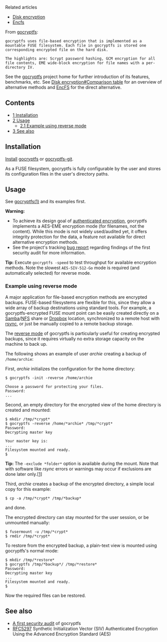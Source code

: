 Related articles

*   [Disk encryption](/index.php/Disk_encryption "Disk encryption")
*   [Encfs](/index.php/Encfs "Encfs")

From [gocryptfs](https://nuetzlich.net/gocryptfs/):

	gocryptfs uses file-based encryption that is implemented as a mountable FUSE filesystem. Each file in gocryptfs is stored one corresponding encrypted file on the hard disk.

	The highlights are: Scrypt password hashing, GCM encryption for all file contents, EME wide-block encryption for file names with a per-directory IV.

See the [gocryptfs](https://nuetzlich.net/gocryptfs/) project home for further introduction of its features, benchmarks, etc. See [Disk encryption#Comparison table](/index.php/Disk_encryption#Comparison_table "Disk encryption") for an overview of alternative methods and [EncFS](/index.php/EncFS "EncFS") for the direct alternative.

## Contents

*   [1 Installation](#Installation)
*   [2 Usage](#Usage)
    *   [2.1 Example using reverse mode](#Example_using_reverse_mode)
*   [3 See also](#See_also)

## Installation

[Install](/index.php/Install "Install") [gocryptfs](https://aur.archlinux.org/packages/gocryptfs/) or [gocryptfs-git](https://aur.archlinux.org/packages/gocryptfs-git/).

As a FUSE filesystem, gocryptfs is fully configurable by the user and stores its configuration files in the user's directory paths.

## Usage

See [gocryptfs(1)](https://manned.org/gocryptfs.1) and its examples first.

**Warning:**

*   To achieve its design goal of [authenticated encryption](https://en.wikipedia.org/wiki/Authenticated_encryption "w:Authenticated encryption"), gocryptfs implements a AES-EME encryption mode (for filenames, not the content). While this mode is not widely used/audited yet, it offers integrity protection for the data, a feature not available for direct alternative encryption methods.
*   See the project's tracking [bug report](https://github.com/rfjakob/gocryptfs/issues/90) regarding findings of the first security audit for more information.

**Tip:** Execute `gocryptfs -speed` to test throughput for available encryption methods. Note the slowest `AES-SIV-512-Go` mode is required (and automatically selected) for reverse mode.

### Example using reverse mode

A major application for file-based encryption methods are encrypted backups. FUSE-based filesystems are flexible for this, since they allow a wide array of backup destinations using standard tools. For example, a gocryptfs-encrypted FUSE mount point can be easily created directly on a [Samba](/index.php/Samba "Samba")/[NFS](/index.php/NFS "NFS") share or [Dropbox](/index.php/Dropbox "Dropbox") location, synchronized to a remote host with [rsync](/index.php/Rsync "Rsync"), or just be manually copied to a remote backup storage.

The [reverse mode](https://nuetzlich.net/gocryptfs/reverse_mode/) of gocryptfs is particularly useful for creating encrypted backups, since it requires virtually no extra storage capacity on the machine to back up.

The following shows an example of user *archie* creating a backup of `/home/archie`:

First, *archie* initializes the configuration for the home directory:

 `$ gocryptfs -init -reverse /home/archie` 
```
Choose a password for protecting your files.
Password:
...
```

Second, an empty directory for the encrypted view of the home directory is created and mounted:

```
$ mkdir /tmp/*crypt*
$ gocryptfs -reverse /home/*archie* /tmp/*crypt*
Password:
Decrypting master key

Your master key is:
...
Filesystem mounted and ready.
$
```

**Tip:** The `-exclude *folder*` option is available during the mount. Note that with software like *rsync* errors or warnings may occur if exclusions are done later only.[[1]](https://github.com/rfjakob/gocryptfs/issues/235#issuecomment-410506242)

Third, *archie* creates a backup of the encrypted directory, a simple local copy for this example:

```
$ cp -a /tmp/*crypt* /tmp/*backup*

```

and done.

The encrypted directory can stay mounted for the user session, or be unmounted manually:

```
$ fusermount -u /tmp/*crypt*
$ rmdir /tmp/*crypt*

```

To restore from the encrypted backup, a plain-text view is mounted using gocryptfs's normal mode:

```
$ mkdir /tmp/*restore*
$ gocryptfs /tmp/*backup*/ /tmp/*restore*
Password: 
Decrypting master key
...
Filesystem mounted and ready.
$
```

Now the required files can be restored.

## See also

*   [A first security audit](https://defuse.ca/audits/gocryptfs.htm) of gocryptfs
*   [RFC5297](https://tools.ietf.org/html/rfc5297) Synthetic Initialization Vector (SIV) Authenticated Encryption Using the Advanced Encryption Standard (AES)
